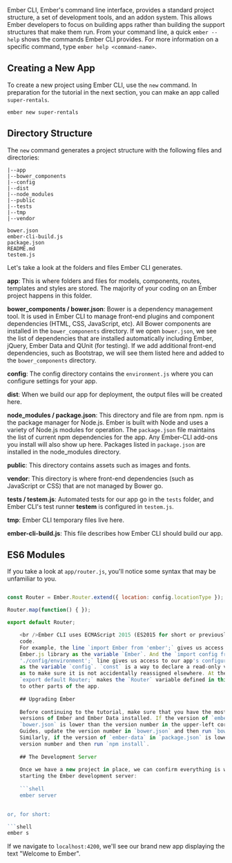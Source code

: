 Ember CLI, Ember's command line interface, provides a standard project structure, a set of development tools, and an addon system. This allows Ember developers to focus on building apps rather than building the support structures that make them run. From your command line, a quick `ember --help` shows the commands Ember CLI provides. For more information on a specific command, type `ember help <command-name>`.

## Creating a New App

To create a new project using Ember CLI, use the `new` command. In preparation for the tutorial in the next section, you can make an app called `super-rentals`.

```shell
ember new super-rentals
```

## Directory Structure

The `new` command generates a project structure with the following files and directories:

```text
|--app
|--bower_components
|--config
|--dist
|--node_modules
|--public
|--tests
|--tmp
|--vendor

bower.json
ember-cli-build.js
package.json
README.md
testem.js
```

Let's take a look at the folders and files Ember CLI generates.

**app**: This is where folders and files for models, components, routes, templates and styles are stored. The majority of your coding on an Ember project happens in this folder.

**bower_components / bower.json**: Bower is a dependency management tool. It is used in Ember CLI to manage front-end plugins and component dependencies (HTML, CSS, JavaScript, etc). All Bower components are installed in the `bower_components` directory. If we open `bower.json`, we see the list of dependencies that are installed automatically including Ember, jQuery, Ember Data and QUnit (for testing). If we add additional front-end dependencies, such as Bootstrap, we will see them listed here and added to the `bower_components` directory.

**config**: The config directory contains the `environment.js` where you can configure settings for your app.

**dist**: When we build our app for deployment, the output files will be created here.

**node_modules / package.json**: This directory and file are from npm. npm is the package manager for Node.js. Ember is built with Node and uses a variety of Node.js modules for operation. The `package.json` file maintains the list of current npm dependencies for the app. Any Ember-CLI add-ons you install will also show up here. Packages listed in `package.json` are installed in the node_modules directory.

**public**: This directory contains assets such as images and fonts.

**vendor**: This directory is where front-end dependencies (such as JavaScript or CSS) that are not managed by Bower go.

**tests / testem.js**: Automated tests for our app go in the `tests` folder, and Ember CLI's test runner **testem** is configured in `testem.js`.

**tmp**: Ember CLI temporary files live here.

**ember-cli-build.js**: This file describes how Ember CLI should build our app.

## ES6 Modules

If you take a look at `app/router.js`, you'll notice some syntax that may be unfamiliar to you.

```app/router.js import Ember from 'ember'; import config from './config/environment';

const Router = Ember.Router.extend({ location: config.locationType });

Router.map(function() { });

export default Router;

    <br />Ember CLI uses ECMAScript 2015 (ES2015 for short or previously known as ES6) modules to organize application
    code.
    For example, the line `import Ember from 'ember';` gives us access to the actual
    Ember.js library as the variable `Ember`. And the `import config from
    './config/environment';` line gives us access to our app's configuration data
    as the variable `config`. `const` is a way to declare a read-only variable, 
    as to make sure it is not accidentally reassigned elsewhere. At the end of the file,
    `export default Router;` makes the `Router` variable defined in this file available 
    to other parts of the app.
    
    ## Upgrading Ember
    
    Before continuing to the tutorial, make sure that you have the most recent
    versions of Ember and Ember Data installed. If the version of `ember` in
    `bower.json` is lower than the version number in the upper-left corner of these
    Guides, update the version number in `bower.json` and then run `bower install`.
    Similarly, if the version of `ember-data` in `package.json` is lower, update the
    version number and then run `npm install`.
    
    ## The Development Server
    
    Once we have a new project in place, we can confirm everything is working by
    starting the Ember development server:
    
    ```shell
    ember server
    

or, for short:

```shell
ember s
```

If we navigate to `localhost:4200`, we'll see our brand new app displaying the text "Welcome to Ember".
